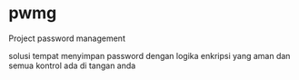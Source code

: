 # pwmg
Project password management

solusi tempat menyimpan password dengan logika enkripsi yang aman dan semua kontrol ada di tangan anda